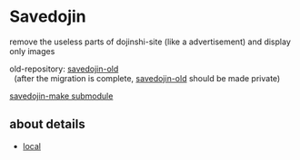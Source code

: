 # Savedojin

remove the useless parts of dojinshi-site (like a advertisement) and display only images

old-repository: [savedojin-old](https://github.com/riddle-laum/savedojin-old/)<br>
&nbsp;&nbsp;(after the migration is complete, [savedojin-old](https://github.com/riddle-laum/savedojin-old/) should be made private)

[savedojin-make submodule](../sd-make)

## about details
<!-- - [es6-module](./es6-moduule/README.md) -->
- [local](./local/README.md)
